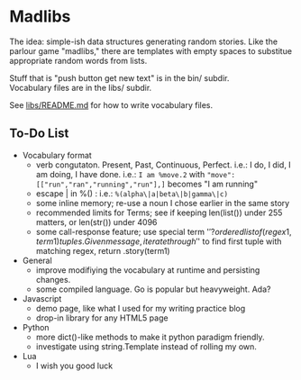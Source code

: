 Madlibs
=========================
The idea: simple-ish data structures generating random stories.
Like the parlour game "madlibs," there are templates with empty spaces
to substitue appropriate random words from lists.

Stuff that is "push button get new text" is in the bin/ subdir.  
Vocabulary files are in the libs/ subdir.

See [libs/README.md](libs/README.md) for how to write vocabulary files.


To-Do List
----------
- Vocabulary format
  - verb congutaton. Present, Past, Continuous, Perfect.
    i.e.: I do, I did, I am doing, I have done.
    i.e.: `I am %move.2` with `"move":[["run","ran","running","run"],]`
    becomes "I am running"
  - escape \| in %() : i.e.: `%(alpha\|a|beta\|b|gamma\|c)`
  - some inline memory; re-use a noun I chose earlier in the same story
  - recommended limits for Terms; see if keeping len(list()) under 255
    matters, or len(str()) under 4096
  - some call-response feature; use special term '$' ? ordered list of
    (regex1, term1) tuples.  Given message, iterate through '$' to find
    first tuple with matching regex, return .story(term1)
- General
  - improve modifiying the vocabulary at runtime and persisting changes.
  - some compiled language.  Go is popular but heavyweight. Ada?
- Javascript
  - demo page, like what I used for my writing practice blog
  - drop-in library for any HTML5 page
- Python
  - more dict()-like methods to make it python paradigm friendly.
  - investigate using string.Template instead of rolling my own.
- Lua
  - I wish you good luck

